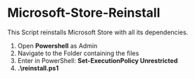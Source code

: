# Microsoft-Store-Reinstall

This Script reinstalls Microsoft Store with all its dependencies.

1. Open **Powershell** as Admin
2. Navigate to the Folder containing the files
3. Enter in PowerShell: **Set-ExecutionPolicy Unrestricted**
4. **.\reinstall.ps1**
